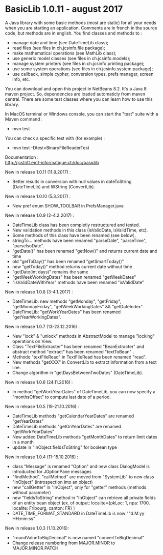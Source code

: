 # BasicLib 1.0.11 - august 2017
A Java library with some basic methods (most are static) for all your needs when you are starting an application. Comments are in french in the source code, but methods are in english. You find classes and methods to :
- manage date and time (see DateTimeLib class);
- read files (see files in ch.jcsinfo.file package);
- make mathematical operations (see MathLib class);
- use generic model classes (see files in ch.jcsinfo.models);
- manage system printers (see files in ch.jcsinfo.printing package);
- use some system operations (see files in ch.jcsinfo.system package);
- use callback, simple cypher, conversion types, prefs manager, screen info, etc.

You can download and open this project in NetBeans 8.2. It's a Java 8 maven project. So, dependencies are loaded automaticly from maven central. There are some test classes where you can learn how to use this library.

In MacOS terminal or Windows console, you can start the "test" suite with a Maven command :
- mvn test

You can check a specific test with (for example) :
- mvn test -Dtest=BinaryFileReaderTest

Documentation :<br>
    http://jcstritt.emf-informatique.ch/doc/basiclib<br>

New in release 1.0.11 (11.8.2017) :
* Better results in conversion with null values in dateToString (DateTimeLib) and fillString (ConvertLib).

New in release 1.0.10 (5.3.2017) :
* New pref enum SHOW_TOOLBAR in PrefsManager.java

New in release 1.0.9 (2-4.2.2017) :
* DateTimeLib class has been completly restructured and tested.
* New validation methods in this class (isValidDate, isValidTime, etc).
* Some methods of this class have been renamed (see below).
* stringTo... methods have been renamed "parseDate", "parseTime", "parseIsoDate".
* "getDate()" has been renamed "getNow()" and returns current date and time
* old "getToDay()" has been renamed "getSmartToday()"
* new "getToday()" method returns current date without time
* "getDate(int days)" remains the same
* "getWeekWorkingDates" has been renamed "getWeekDates"
* "isValidDateWithYear" methods have been renamed "isValidDate"

New in release 1.0.8 (3-4.1.2017) :
* DateTimeLib: new methods "getMonday", "getFriday", "getMondayFriday", "getWeekWorkingDates" && "getDateIndex".
* DateTimeLib: "getWorkYearDates" has been renamed "getYearWorkingDates".

New in release 1.0.7 (13-23.12.2016) :
* New "lock" & "unlock" methods in AbstractModel to manage "locking" operations on View.
* Class "TextFileExtracter" has been renamed "BeanExtracter" and abstract method "extract" has been renamed "textToBean" .
* Methode "textFileRead" in TextFileRead has been renamed "read".
* New methods "getXXX" in ConvertLib to extract information from a text line.
* Change algorithm in "getDaysBetweenTwoDates" (DateTimeLib).

New in release 1.0.6 (24.11.2016) :
* In method "getWorkYearDates" of DateTimeLib, you can now specify a "monthsOffset" to compute last date of a period.

New in release 1.0.5 (19-21.10.2016) :
* DateTimeLib methods "getCalendarYearDates" are renamed "getYearDates"
* DateTimeLib methods "getOnYearDates" are renamed "getWorkYearDates"
* New added DateTimeLib methods "getMonthDates" to return limit dates in a month
* update in "InObject.fieldsToString" for boolean type

New in release 1.0.4 (11-15.10.2016) :
* class "Message" is renamed "Option" and new class DialogModel is introducted for JOptionPane messages
* "findMethod", "callMethod" are moved from "SystemLib" to new class "InObject" (introspection into an object)
* new "callGetter" in "InObject", only for "getter" methods (methods without parameter)
* new "fieldsToString" method in "InObject" can retrieve all private fields of an entity bean object (ex. of output: localite={pkLoc: 1, npa: 1700, localite: Fribourg, canton: FR} )
* DATE_TIME_FORMAT_STANDARD in DateTimeLib is now ""d.M.yy HH:mm:ss"

New in release 1.0.3 (1.10.2016):
* "roundValueToBigDecimal" is now named "convertToBigDecimal"
* Change release numbering from MAJOR.MINOR to MAJOR.MINOR.PATCH

